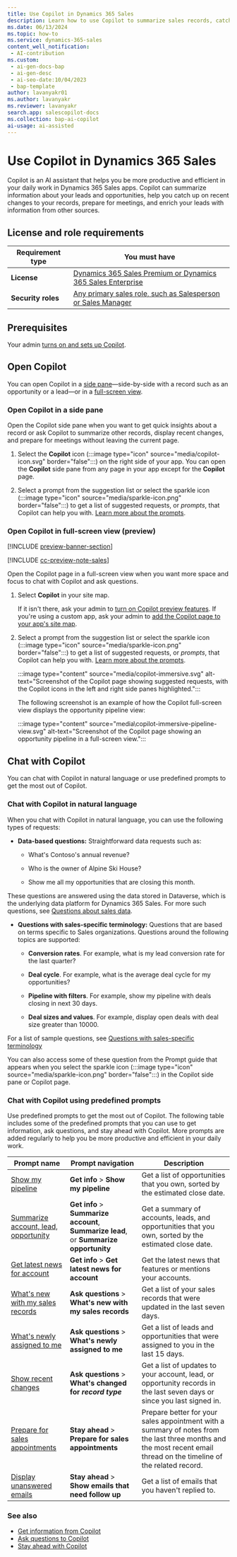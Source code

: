 ```yaml
---
title: Use Copilot in Dynamics 365 Sales
description: Learn how to use Copilot to summarize sales records, catch up on recent changes, prepare for meetings, and enrich your leads with data from different sources.
ms.date: 06/13/2024
ms.topic: how-to
ms.service: dynamics-365-sales
content_well_notification:
 - AI-contribution
ms.custom:
 - ai-gen-docs-bap
 - ai-gen-desc
 - ai-seo-date:10/04/2023
 - bap-template
author: lavanyakr01
ms.author: lavanyakr
ms.reviewer: lavanyakr
search.app: salescopilot-docs
ms.collection: bap-ai-copilot
ai-usage: ai-assisted
---
```


# Use Copilot in Dynamics 365 Sales

Copilot is an AI assistant that helps you be more productive and efficient in your daily work in Dynamics 365 Sales apps. Copilot can summarize information about your leads and opportunities, help you catch up on recent changes to your records, prepare for meetings, and enrich your leads with information from other sources.

## License and role requirements

| Requirement type | You must have |
|-----------------------|---------|
| **License** | [Dynamics 365 Sales Premium or Dynamics 365 Sales Enterprise](https://dynamics.microsoft.com/sales/pricing/) |
| **Security roles** | [Any primary sales role, such as Salesperson or Sales Manager](security-roles-for-sales.md#primary-sales-roles) |

## Prerequisites

Your admin [turns on and sets up Copilot](enable-setup-copilot.md).

## Open Copilot

You can open Copilot in a [side pane](#open-copilot-in-a-side-pane)&mdash;side-by-side with a record such as an opportunity or a lead&mdash;or in a [full-screen view](#open-copilot-immersive).

### Open Copilot in a side pane

Open the Copilot side pane when you want to get quick insights about a record or ask Copilot to summarize other records, display recent changes, and prepare for meetings without leaving the current page.

1. Select the **Copilot** icon (:::image type="icon" source="media/copilot-icon.svg" border="false":::) on the right side of your app. You can open the **Copilot** side pane from any page in your app except for the **Copilot** page.

1. Select a prompt from the suggestion list or select the sparkle icon (:::image type="icon" source="media/sparkle-icon.png" border="false":::) to get a list of suggested requests, or *prompts*, that Copilot can help you with. [Learn more about the prompts](#chat-with-copilot).

<a name=open-copilot-immersive></a>

### Open Copilot in full-screen view (preview)

[!INCLUDE [preview-banner-section](~/../shared-content/shared/preview-includes/preview-banner-section.md)]

[!INCLUDE [cc-preview-note-sales](../includes/cc-preview-note-sales.md)]

Open the Copilot page in a full-screen view when you want more space and focus to chat with Copilot and ask questions. 

1. Select **Copilot** in your site map.

   If it isn't there, ask your admin to [turn on Copilot preview features](copilot-preview-features.md#turn-on-all-copilot-preview-features). If you're using a custom app, ask your admin to [add the Copilot page to your app's site map](enable-setup-copilot.md#add-the-copilot-page-site-map-entry-to-custom-sales-app).

2. Select a prompt from the suggestion list or select the sparkle icon (:::image type="icon" source="media/sparkle-icon.png" border="false":::) to get a list of suggested requests, or *prompts*, that Copilot can help you with. [Learn more about the prompts](#chat-with-copilot). 

    :::image type="content" source="media/copilot-immersive.svg" alt-text="Screenshot of the Copilot page showing suggested requests, with the Copilot icons in the left and right side panes highlighted.":::

    The following screenshot is an example of how the Copilot full-screen view displays the opportunity pipeline view:

    :::image type="content" source="media\copilot-immersive-pipeline-view.svg" alt-text="Screenshot of the Copilot page showing an opportunity pipeline in a full-screen view.":::

## Chat with Copilot

You can chat with Copilot in natural language or use predefined prompts to get the most out of Copilot.

<a name=chat-with-copilot-in-NL></a>
### Chat with Copilot in natural language

When you chat with Copilot in natural language, you can use the following types of requests:

- **Data-based questions:** Straightforward data requests such as:

  - What's Contoso's annual revenue?

  - Who is the owner of Alpine Ski House?
  - Show me all my opportunities that are closing this month.

These questions are answered using the data stored in Dataverse, which is the underlying data platform for Dynamics 365 Sales. For more such questions, see [Questions about sales data](faqs-sales-copilot-natural-language.md#questions-about-sales-data).

- **Questions with sales-specific terminology:** Questions that are based on terms specific to Sales organizations. Questions around the following topics are supported:

  - **Conversion rates**. For example, what is my lead conversion rate for the last quarter?

  - **Deal cycle**. For example, what is the average deal cycle for my opportunities?
  - **Pipeline with filters**. For example, show my pipeline with deals closing in next 30 days.
  - **Deal sizes and values**. For example, display open deals with deal size greater than 10000.
  
For a list of sample questions, see [Questions with sales-specific terminology](faqs-sales-copilot-natural-language.md#questions-with-sales-specific-terminology)

You can also access some of these question from the Prompt guide that appears when you select the sparkle icon (:::image type="icon" source="media/sparkle-icon.png" border="false":::) in the Copilot side pane or Copilot page.

### Chat with Copilot using predefined prompts

Use predefined prompts to get the most out of Copilot. The following table includes some of the predefined prompts that you can use to get information, ask questions, and stay ahead with Copilot. More prompts are added regularly to help you be more productive and efficient in your daily work.

| Prompt name | Prompt navigation | Description |
|---------|---------|---------|
| [Show my pipeline](copilot-get-information.md#show-my-pipeline) | **Get info** > **Show my pipeline** | Get a list of opportunities that you own, sorted by the estimated close date. |
| [Summarize account, lead, opportunity](copilot-get-information.md) | **Get info** > **Summarize account**, **Summarize lead**, or **Summarize opportunity** | Get a summary of accounts, leads, and opportunities that you own, sorted by the estimated close date. |
| [Get latest news for account](copilot-get-information.md#show-the-latest-news-about-an-account) | **Get info** > **Get latest news for account** | Get the latest news that features or mentions your accounts. |
| [What's new with my sales records](copilot-ask-questions.md#whats-new-with-my-sales-records) | **Ask questions** > **What's new with my sales records** | Get a list of your sales records that were updated in the last seven days. |
| [What's newly assigned to me](copilot-ask-questions.md#whats-newly-assigned-to-me) | **Ask questions** > ****What's newly assigned to me**** | Get a list of leads and opportunities that were assigned to you in the last 15 days. |
| [Show recent changes](copilot-ask-questions.md#get-recent-changes-of-your-records) | **Ask questions** > **What's changed for *record type*** | Get a list of updates to your account, lead, or opportunity records in the last seven days or since you last signed in. |
| [Prepare for sales appointments](copilot-stay-ahead.md#prepare-for-upcoming-sales-appointments) | **Stay ahead** >  **Prepare for sales appointments** | Prepare better for your sales appointment with a summary of notes from the last three months and the most recent email thread on the timeline of the related record. |
| [Display unanswered emails](copilot-stay-ahead.md#display-unanswered-emails) | **Stay ahead** >  **Show emails that need follow up** | Get a list of emails that you haven't replied to. |

### See also

- [Get information from Copilot](copilot-get-information.md)
- [Ask questions to Copilot](copilot-ask-questions.md)
- [Stay ahead with Copilot](copilot-stay-ahead.md)
